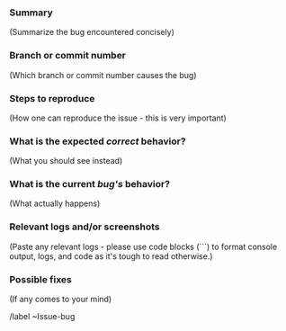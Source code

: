 <!---
Please read this!

Before opening a new issue, make sure you have a clean build on the latest master branch.

--->

### Summary

(Summarize the bug encountered concisely)

### Branch or commit number

(Which branch or commit number causes the bug)

### Steps to reproduce

(How one can reproduce the issue - this is very important)

### What is the expected *correct* behavior?

(What you should see instead)

### What is the current *bug's* behavior?

(What actually happens)

### Relevant logs and/or screenshots

(Paste any relevant logs - please use code blocks (```) to format console output,
logs, and code as it's tough to read otherwise.)

### Possible fixes

(If any comes to your mind)

/label ~Issue-bug
